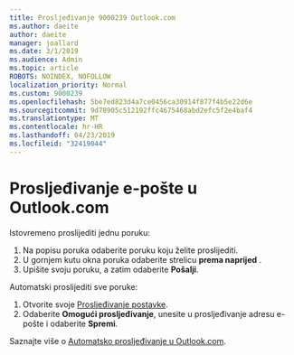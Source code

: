 ```yaml
---
title: Prosljeđivanje 9000239 Outlook.com
ms.author: daeite
author: daeite
manager: joallard
ms.date: 3/1/2019
ms.audience: Admin
ms.topic: article
ROBOTS: NOINDEX, NOFOLLOW
localization_priority: Normal
ms.custom: 9000239
ms.openlocfilehash: 5be7ed823d4a7ce0456ca30914f877f4b5e22d6e
ms.sourcegitcommit: 9d78905c512192ffc4675468abd2efc5f2e4baf4
ms.translationtype: MT
ms.contentlocale: hr-HR
ms.lasthandoff: 04/23/2019
ms.locfileid: "32419044"
---
```

# <a name="forwarding-email-in-outlookcom"></a>Prosljeđivanje e-pošte u Outlook.com

Istovremeno proslijediti jednu poruku:

1. Na popisu poruka odaberite poruku koju želite proslijediti.
2. U gornjem kutu okna poruka odaberite strelicu **prema naprijed** .
3. Upišite svoju poruku, a zatim odaberite **Pošalji**.

Automatski proslijediti sve poruke:

1. Otvorite svoje [Prosljeđivanje postavke](https://outlook.live.com/mail/options/mail/forwarding/forwardingOption).
2. Odaberite **Omogući prosljeđivanje**, unesite u prosljeđivanje adresu e-pošte i odaberite **Spremi**.

Saznajte više o [Automatsko prosljeđivanje u Outlook.com](https://support.office.com/article/6246987c-6c8f-4144-b255-14fc07007dad).